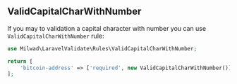 ## ValidCapitalCharWithNumber

If you may to validation a capital character with number you can use `ValidCapitalCharWithNumber` rule:

```php
use Milwad\LaravelValidate\Rules\ValidCapitalCharWithNumber;

return [
    'bitcoin-address' => ['required', new ValidCapitalCharWithNumber()], // capital-char-with-number => MILWAD-84
];
```
